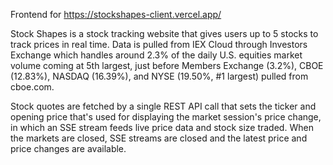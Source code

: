 Frontend for https://stockshapes-client.vercel.app/

Stock Shapes is a stock tracking website that gives users up to 5 stocks to track prices in real time. Data is pulled from IEX Cloud through Investors Exchange which handles around 2.3% of the daily U.S. equities market volume coming at 5th largest, just before Members Exchange (3.2%), CBOE (12.83%), NASDAQ (16.39%), and NYSE (19.50%, #1 largest) pulled from cboe.com.

Stock quotes are fetched by a single REST API call that sets the ticker and opening price that's used for displaying the market session's price change, in which an SSE stream feeds live price data and stock size traded. When the markets are closed, SSE streams are closed and the latest price and price changes are available.